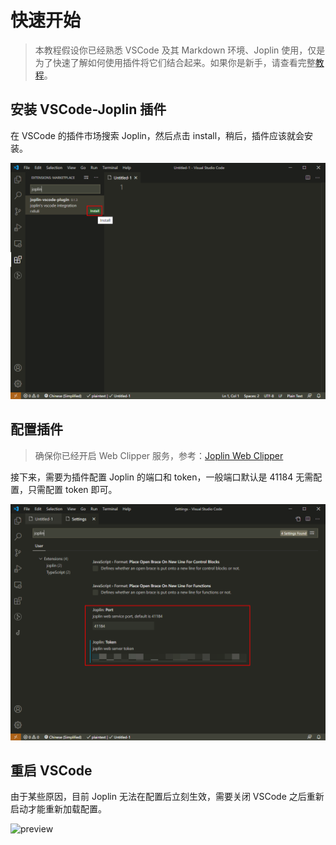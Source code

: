 # 快速开始

> 本教程假设你已经熟悉 VSCode 及其 Markdown 环境、Joplin 使用，仅是为了快速了解如何使用插件将它们结合起来。如果你是新手，请查看完整[教程](zh-cn/_navbar/get-started/tutorials.md)。

## 安装 VSCode-Joplin 插件

在 VSCode 的插件市场搜索 Joplin，然后点击 install，稍后，插件应该就会安装。

![install plugin](../../../_media/install-plugin.png)

## 配置插件

> 确保你已经开启 Web Clipper 服务，参考：[Joplin Web Clipper](https://joplinapp.org/clipper/)

接下来，需要为插件配置 Joplin 的端口和 token，一般端口默认是 41184 无需配置，只需配置 token 即可。

![install plugin](../../../_media/joplin-settings.png)

## 重启 VSCode

由于某些原因，目前 Joplin 无法在配置后立刻生效，需要关闭 VSCode 之后重新启动才能重新加载配置。

![preview](https://cdn.jsdelivr.net/gh/rxliuli/img-bed/20200623085740.png)
